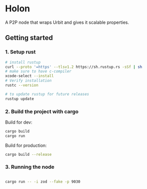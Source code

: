 # Holon
A P2P node that wraps Urbit and gives it scalable properties.

## Getting started

### 1. Setup rust

```zsh
# install rustup
curl --proto '=https' --tlsv1.2 https://sh.rustup.rs -sSf | sh
# make sure to have c-compiler
xcode-select --install
# Verify installation
rustc --version

# to update rustup for future releases
rustup update
```

### 2. Build the project with cargo

Build for dev:
```zsh
cargo build
cargo run
```

Build for production:
```zsh
cargo build --release
```

### 3. Running the node

```zsh

cargo run -- -i zod --fake -p 9030
```
